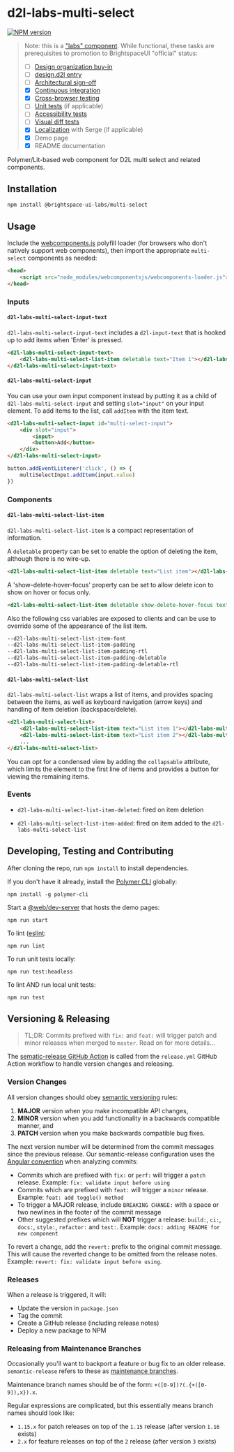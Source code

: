 # d2l-labs-multi-select

[![NPM version](https://img.shields.io/npm/v/@brightspace-ui-labs/multi-select.svg)](https://www.npmjs.org/package/@brightspace-ui-labs/multi-select)

> Note: this is a ["labs" component](https://github.com/BrightspaceUI/guide/wiki/Component-Tiers). While functional, these tasks are prerequisites to promotion to BrightspaceUI "official" status:
>
> - [ ] [Design organization buy-in](https://github.com/BrightspaceUI/guide/wiki/Before-you-build#working-with-design)
> - [ ] [design.d2l entry](http://design.d2l/)
> - [ ] [Architectural sign-off](https://github.com/BrightspaceUI/guide/wiki/Before-you-build#web-component-architecture)
> - [x] [Continuous integration](https://github.com/BrightspaceUI/guide/wiki/Testing#testing-continuously-with-travis-ci)
> - [x] [Cross-browser testing](https://github.com/BrightspaceUI/guide/wiki/Testing#cross-browser-testing-with-sauce-labs)
> - [ ] [Unit tests](https://github.com/BrightspaceUI/guide/wiki/Testing#testing-with-polymer-test) (if applicable)
> - [ ] [Accessibility tests](https://github.com/BrightspaceUI/guide/wiki/Testing#automated-accessibility-testing-with-axe)
> - [ ] [Visual diff tests](https://github.com/BrightspaceUI/visual-diff)
> - [x] [Localization](https://github.com/BrightspaceUI/guide/wiki/Localization) with Serge (if applicable)
> - [x] Demo page
> - [x] README documentation

Polymer/Lit-based web component for D2L multi select and related components.

## Installation

```shell
npm install @brightspace-ui-labs/multi-select
```

## Usage

Include the [webcomponents.js](http://webcomponents.org/polyfills/) polyfill loader (for browsers who don't natively support web components), then import the appropriate `multi-select` components as needed:

```html
<head>
	<script src="node_modules/webcomponentsjs/webcomponents-loader.js"></script>
</head>
```

### Inputs

#### `d2l-labs-multi-select-input-text`

`d2l-labs-multi-select-input-text` includes a `d2l-input-text` that is hooked up to add items when 'Enter' is pressed.

```html
<d2l-labs-multi-select-input-text>
	<d2l-labs-multi-select-list-item deletable text="Item 1"></d2l-labs-multi-select-list-item>
</d2l-labs-multi-select-input-text>
```

#### `d2l-labs-multi-select-input`

You can use your own input component instead by putting it as a child of `d2l-labs-multi-select-input` and setting `slot="input"` on your input element. To add items to the list, call `addItem` with the item text.

```html
<d2l-labs-multi-select-input id="multi-select-input">
	<div slot="input">
		<input>
		<button>Add</button>
	</div>
</d2l-labs-multi-select-input>
```

```js
button.addEventListener('click', () => {
	multiSelectInput.addItem(input.value)
})
```

### Components

#### `d2l-labs-multi-select-list-item`

`d2l-labs-multi-select-list-item` is a compact representation of information.

A `deletable` property can be set to enable the option of deleting the item, although there is no wire-up.
```html
<d2l-labs-multi-select-list-item deletable text="List item"></d2l-labs-multi-select-list-item>
```
A 'show-delete-hover-focus' property can be set to allow delete icon to show on hover or focus only.
```html
<d2l-labs-multi-select-list-item deletable show-delete-hover-focus text="List item"></d2l-labs-multi-select-list-item>
```
Also the following css variables are exposed to clients and can be use to override some of the appearance of the list item.
```html
--d2l-labs-multi-select-list-item-font
--d2l-labs-multi-select-list-item-padding
--d2l-labs-multi-select-list-item-padding-rtl
--d2l-labs-multi-select-list-item-padding-deletable
--d2l-labs-multi-select-list-item-padding-deletable-rtl
```

#### `d2l-labs-multi-select-list`

`d2l-labs-multi-select-list` wraps a list of items, and provides spacing between the items, as well as keyboard navigation (arrow keys) and handling of item deletion (backspace/delete).
```html
<d2l-labs-multi-select-list>
	<d2l-labs-multi-select-list-item text="List item 1"></d2l-labs-multi-select-list-item>
	<d2l-labs-multi-select-list-item text="List item 2"></d2l-labs-multi-select-list-item>
	...
</d2l-labs-multi-select-list>
```

You can opt for a condensed view by adding the `collapsable` attribute, which limits the element to the first line of items and provides a button for viewing the remaining items.

### Events

- `d2l-labs-multi-select-list-item-deleted`: fired on item deletion

- `d2l-labs-multi-select-list-item-added`: fired on item added to the `d2l-labs-multi-select-list`

## Developing, Testing and Contributing

After cloning the repo, run `npm install` to install dependencies.

If you don't have it already, install the [Polymer CLI](https://www.polymer-project.org/3.0/docs/tools/polymer-cli) globally:

```shell
npm install -g polymer-cli
```

Start a [@web/dev-server](https://modern-web.dev/docs/dev-server/overview/) that hosts the demo pages:

```shell
npm run start
```

To lint ([eslint](http://eslint.org/):

```shell
npm run lint
```

To run unit tests locally:

```shell
npm run test:headless
```

To lint AND run local unit tests:

```shell
npm run test
```

## Versioning & Releasing

> TL;DR: Commits prefixed with `fix:` and `feat:` will trigger patch and minor releases when merged to `master`. Read on for more details...

The [sematic-release GitHub Action](https://github.com/BrightspaceUI/actions/tree/master/semantic-release) is called from the `release.yml` GitHub Action workflow to handle version changes and releasing.

### Version Changes

All version changes should obey [semantic versioning](https://semver.org/) rules:
1. **MAJOR** version when you make incompatible API changes,
2. **MINOR** version when you add functionality in a backwards compatible manner, and
3. **PATCH** version when you make backwards compatible bug fixes.

The next version number will be determined from the commit messages since the previous release. Our semantic-release configuration uses the [Angular convention](https://github.com/conventional-changelog/conventional-changelog/tree/master/packages/conventional-changelog-angular) when analyzing commits:
* Commits which are prefixed with `fix:` or `perf:` will trigger a `patch` release. Example: `fix: validate input before using`
* Commits which are prefixed with `feat:` will trigger a `minor` release. Example: `feat: add toggle() method`
* To trigger a MAJOR release, include `BREAKING CHANGE:` with a space or two newlines in the footer of the commit message
* Other suggested prefixes which will **NOT** trigger a release: `build:`, `ci:`, `docs:`, `style:`, `refactor:` and `test:`. Example: `docs: adding README for new component`

To revert a change, add the `revert:` prefix to the original commit message. This will cause the reverted change to be omitted from the release notes. Example: `revert: fix: validate input before using`.

### Releases

When a release is triggered, it will:
* Update the version in `package.json`
* Tag the commit
* Create a GitHub release (including release notes)
* Deploy a new package to NPM

### Releasing from Maintenance Branches

Occasionally you'll want to backport a feature or bug fix to an older release. `semantic-release` refers to these as [maintenance branches](https://semantic-release.gitbook.io/semantic-release/usage/workflow-configuration#maintenance-branches).

Maintenance branch names should be of the form: `+([0-9])?(.{+([0-9]),x}).x`.

Regular expressions are complicated, but this essentially means branch names should look like:
* `1.15.x` for patch releases on top of the `1.15` release (after version `1.16` exists)
* `2.x` for feature releases on top of the `2` release (after version `3` exists)

